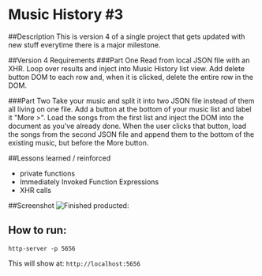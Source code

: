# Music History #3

##Description 
This is version 4 of a single project that gets updated with new stuff everytime there is a major milestone. 

##Version 4 Requirements
###Part One
Read from local JSON file with an XHR.
Loop over results and inject into Music History list view.
Add delete button DOM to each row and, when it is clicked, delete the entire row in the DOM.

###Part Two
Take your music and split it into two JSON file instead of them all living on one file.
Add a button at the bottom of your music list and label it "More >".
Load the songs from the first list and inject the DOM into the document as you've already done.
When the user clicks that button, load the songs from the second JSON file and append them to the bottom of the existing music, but before the More button.

##Lessons learned / reinforced

- private functions
- Immediately Invoked Function Expressions
- XHR calls 

##Screenshot
![Finished producted:](https://raw.githubusercontent.com/madduxTim/PROJECTNAME/master/screenshot/FILENAME.png)

## How to run: 

```
http-server -p 5656
```
This will show at: 
`http://localhost:5656
`